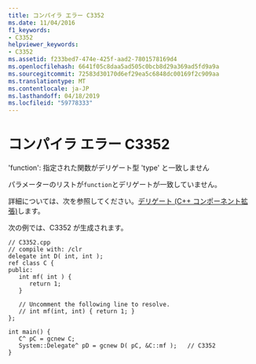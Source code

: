 ```yaml
---
title: コンパイラ エラー C3352
ms.date: 11/04/2016
f1_keywords:
- C3352
helpviewer_keywords:
- C3352
ms.assetid: f233bed7-474e-425f-aad2-7801578169d4
ms.openlocfilehash: 6641f05c8daa5ad505c0bcb8d29a369ad5fd9a9a
ms.sourcegitcommit: 72583d30170d6ef29ea5c6848dc00169f2c909aa
ms.translationtype: MT
ms.contentlocale: ja-JP
ms.lasthandoff: 04/18/2019
ms.locfileid: "59778333"
---
```

# <a name="compiler-error-c3352"></a>コンパイラ エラー C3352

'function': 指定された関数がデリゲート型 'type' と一致しません

パラメーターのリストが`function`とデリゲートが一致していません。

詳細については、次を参照してください。[デリゲート (C++ コンポーネント拡張)](../../extensions/delegate-cpp-component-extensions.md)します。

次の例では、C3352 が生成されます。

```
// C3352.cpp
// compile with: /clr
delegate int D( int, int );
ref class C {
public:
   int mf( int ) {
      return 1;
   }

   // Uncomment the following line to resolve.
   // int mf(int, int) { return 1; }
};

int main() {
   C^ pC = gcnew C;
   System::Delegate^ pD = gcnew D( pC, &C::mf );   // C3352
}
```
